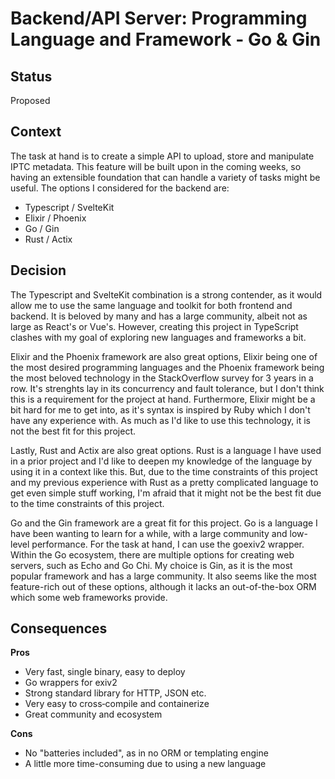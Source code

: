 # Backend/API Server: Programming Language and Framework - Go & Gin

## Status

Proposed

## Context

The task at hand is to create a simple API to upload, store and manipulate IPTC metadata. This feature will be built
upon in the coming weeks, so having an extensible foundation that can handle a variety of tasks might be useful.
The options I considered for the backend are:

- Typescript / SvelteKit
- Elixir / Phoenix
- Go / Gin
- Rust / Actix

## Decision

The Typescript and SvelteKit combination is a strong contender, as it would allow me to use the same language and
toolkit for both frontend and backend. It is beloved by many and has a large community, albeit not as large as React's
or Vue's.
However, creating this project in TypeScript clashes with my goal of exploring new languages and frameworks a bit.

Elixir and the Phoenix framework are also great options, Elixir being one of the most desired programming languages and
the Phoenix framework
being the most beloved technology in the StackOverflow survey for 3 years in a row. It's strenghts lay in its
concurrency and fault tolerance, but I don't think this is a requirement for the project at hand.
Furthermore, Elixir might be a bit hard for me to get into, as it's syntax is inspired by Ruby which I don't have any
experience with. As much as I'd like to use this technology, it is not the best fit for this project.

Lastly, Rust and Actix are also great options. Rust is a language I have used in a prior project and I'd like to deepen
my knowledge of the language by using it in a context like this. But, due to the time constraints of this project and my
previous experience with Rust as a pretty complicated language to get even simple stuff working, I'm afraid that it
might not be the best fit due to the time constraints of this project.

Go and the Gin framework are a great fit for this project. Go is a language I have been wanting to learn for a while,
with a large community and low-level performance. For the task at hand, I can use the goexiv2 wrapper.
Within the Go ecosystem, there are multiple options for creating web servers, such as Echo and Go Chi. My choice is Gin,
as it is the most popular framework and has a large community. It also seems like the most feature-rich out of these
options, although it lacks an out-of-the-box ORM which some web frameworks provide.

## Consequences

**Pros**
- Very fast, single binary, easy to deploy
- Go wrappers for exiv2
- Strong standard library for HTTP, JSON etc.
- Very easy to cross‑compile and containerize
- Great community and ecosystem

**Cons**
- No "batteries included", as in no ORM or templating engine
- A little more time-consuming due to using a new language
